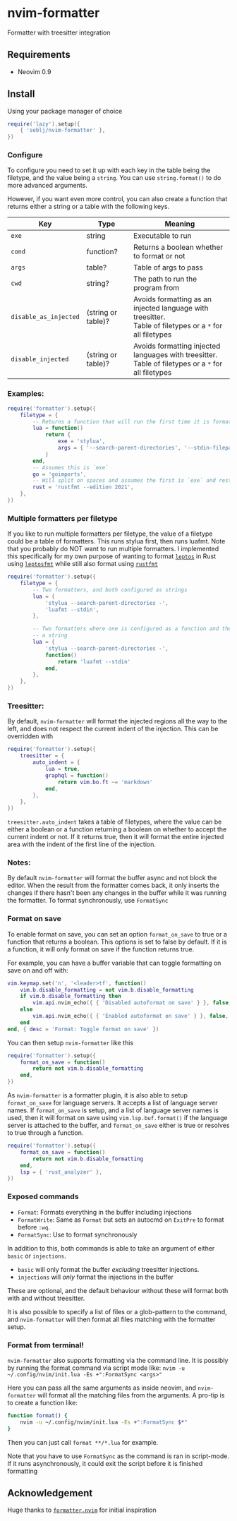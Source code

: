 # nvim-formatter

Formatter with treesitter integration

## Requirements

- Neovim 0.9

## Install

Using your package manager of choice

```lua
require('lazy').setup({
    { 'seblj/nvim-formatter' },
})
```

### Configure

To configure you need to set it up with each key in the table being the
filetype, and the value being a `string`. You can use `string.format()` to do
more advanced arguments.

However, if you want even more control, you can also create a function that
returns either a string or a table with the following keys.

| Key                   | Type               | Meaning                                                                                                       |
| --------------------- | ------------------ | ------------------------------------------------------------------------------------------------------------- |
| `exe`                 | string             | Executable to run                                                                                             |
| `cond`                | function?          | Returns a boolean whether to format or not                                                                    |
| `args`                | table?             | Table of args to pass                                                                                         |
| `cwd`                 | string?            | The path to run the program from                                                                              |
| `disable_as_injected` | (string or table)? | Avoids formatting as an injected language with treesitter.<br/> Table of filetypes or a `*` for all filetypes |
| `disable_injected`    | (string or table)? | Avoids formatting injected languages with treesitter.<br/> Table of filetypes or a `*` for all filetypes      |

### Examples:

```lua
require('formatter').setup({
    filetype = {
        -- Returns a function that will run the first time it is formatting
        lua = function()
            return {
                exe = 'stylua',
                args = { '--search-parent-directories', '--stdin-filepath', vim.api.nvim_buf_get_name(0), '-' },
            }
        end,
        -- Assumes this is `exe`
        go = 'goimports',
        -- Will split on spaces and assumes the first is `exe` and rest is `args`
        rust = 'rustfmt --edition 2021',
    },
})
```

### Multiple formatters per filetype

If you like to run multiple formatters per filetype, the value of a filetype
could be a table of formatters. This runs stylua first, then runs luafmt. Note
that you probably do NOT want to run multiple formatters. I implemented this
specifically for my own purpose of wanting to format
[`leptos`](https://github.com/leptos-rs/leptos) in Rust using
[`leptosfmt`](https://github.com/bram209/leptosfmt) while still also format
using [`rustfmt`](https://github.com/rust-lang/rustfmt)

```lua
require('formatter').setup({
    filetype = {
        -- Two formatters, and both configured as strings
        lua = {
            'stylua --search-parent-directories -',
            'luafmt --stdin',
        },

        -- Two formatters where one is configured as a function and the other as
        -- a string
        lua = {
            'stylua --search-parent-directories -',
            function()
                return 'luafmt --stdin'
            end,
        },
    },
})
```

### Treesitter:

By default, `nvim-formatter` will format the injected regions all the way to the
left, and does not respect the current indent of the injection. This can be
overridden with

```lua
require('formatter').setup({
    treesitter = {
        auto_indent = {
            lua = true,
            graphql = function()
                return vim.bo.ft ~= 'markdown'
            end,
        },
    },
})
```

`treesitter.auto_indent` takes a table of filetypes, where the value can be
either a boolean or a function returning a boolean on whether to accept the
current indent or not. If it returns true, then it will format the entire
injected area with the indent of the first line of the injection.

### Notes:

By default `nvim-formatter` will format the buffer async and not block the editor.
When the result from the formatter comes back, it only inserts the changes if
there hasn't been any changes in the buffer while it was running the formatter.
To format synchronously, use `FormatSync`

### Format on save

To enable format on save, you can set an option `format_on_save` to true or a
function that returns a boolean. This options is set to false by default. If it
is a function, it will only format on save if the function returns true.

For example, you can have a buffer variable that can toggle formatting on save
on and off with:

```lua
vim.keymap.set('n', '<leader>tf', function()
    vim.b.disable_formatting = not vim.b.disable_formatting
    if vim.b.disable_formatting then
        vim.api.nvim_echo({ { 'Disabled autoformat on save' } }, false, {})
    else
        vim.api.nvim_echo({ { 'Enabled autoformat on save' } }, false, {})
    end
end, { desc = 'Format: Toggle format on save' })
```

You can then setup `nvim-formatter` like this

```lua
require('formatter').setup({
    format_on_save = function()
        return not vim.b.disable_formatting
    end,
})
```

As `nvim-formatter` is a formatter plugin, it is also able to setup
`format_on_save` for language servers. It accepts a list of language server
names. If `format_on_save` is setup, and a list of language server names is
used, then it will format on save using `vim.lsp.buf.format()` if the language
server is attached to the buffer, and `format_on_save` either is true or
resolves to true through a function.

```lua
require('formatter').setup({
    format_on_save = function()
        return not vim.b.disable_formatting
    end,
    lsp = { 'rust_analyzer' },
})
```

### Exposed commands

- `Format`: Formats everything in the buffer including injections
- `FormatWrite`: Same as `Format` but sets an autocmd on `ExitPre` to format
  before `:wq`.
- `FormatSync`: Use to format synchronously

In addition to this, both commands is able to take an argument of either `basic`
or `injections`.

- `basic` will only format the buffer _excluding_ treesitter injections.
- `injections` will _only_ format the injections in the buffer

These are optional, and the default behaviour without these
will format both with and without treesitter.

It is also possible to specify a list of files or a glob-pattern to the command,
and `nvim-formatter` will then format all files matching with the formatter
setup.

### Format from terminal!

`nvim-formatter` also supports formatting via the command line. It is possibly
by running the format command via script mode like:
`nvim -u ~/.config/nvim/init.lua -Es +":FormatSync <args>"`

Here you can pass all the same arguments as inside neovim, and `nvim-formatter`
will format all the matching files from the arguments. A pro-tip is to create a
function like:

```bash
function format() {
    nvim -u ~/.config/nvim/init.lua -Es +":FormatSync $*"
}
```

Then you can just call `format **/*.lua` for example.

Note that you have to use `FormatSync` as the command is ran in script-mode. If
it runs asynchronously, it could exit the script before it is finished
formatting

## Acknowledgement

Huge thanks to [`formatter.nvim`](https://github.com/mhartington/formatter.nvim)
for initial inspiration
